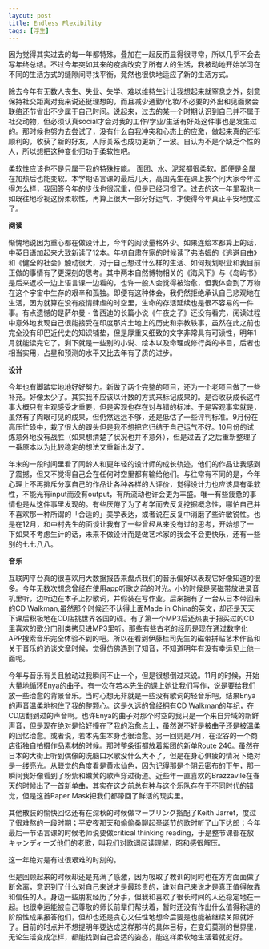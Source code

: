 ```yaml
---
layout: post
title: Endless Flexibility
tags: [浮生]
---
```

因为觉得其实过去的每一年都特殊，叠加在一起反而显得很寻常，所以几乎不会去写年终总结。不过今年突如其来的疫病改变了所有人的生活，我被动地开始学习在不同的生活方式的缝隙间寻找平衡，竟然也很快地适应了新的生活方式。

除去今年有无数人丧生、失业、失学、难以维持生计让我想起来就窒息之外，刻意保持社交距离对我来说还挺理想的，而且减少通勤/化妆/不必要的外出和见面聚会联络还节省出不少属于自己时间。说起来，过去的某一个时期认识到自己并不属于社交动物，但必须认真social才会对我的工作/学业/生活有好处这件事也是发生过的。那时候也努力去尝试了，没有什么自我冲突和心态上的应激，做起来真的还挺顺利的，收获了新的好友，人际关系也成功更新了一波。自认为不是个缺乏个性的人，所以想把这种变化归功于柔软性吧。

柔软性应该也不是只属于我的特殊技能。
面团、水、泥浆都很柔软。即便是金属在加热后也能变软。本学期语言课的最后几天，高国先生在课上挨个问大家今年过得怎么样，我回答今年的步伐也很沉重，但是已经习惯了。过去的这一年里我也一如既往地珍视这份柔软性，再算上很大一部分好运气，才使得今年真正平安地度过了。

<!-- more -->

**阅读**

惭愧地说因为重心都在做设计上，今年的阅读量格外少。如果连绘本都算上的话，中英日语加起来大致新读了12本。年初自肃在家的时候读了弗洛姆的《逃避自由》和《健全的社会》触动很大，对于自己想过什么样的生活、如何规划职业和我目前正做的事情有了更深刻的思考。其中两本自然博物相关的《海风下》与《岛屿书》是后来返校一边上语言课一边看的，也许一般人会觉得被治愈，但我体会到了万物在这个宇宙中生存的艰辛和孤独。即便有这种体会，我仍然拒绝承认自己悲观地在生活，因为就算在没有疫情肆虐的时空里，生命的存活延续也是很不容易的一件事。有点遗憾的是萨尔曼・鲁西迪的长篇小说《午夜之子》还没有看完，阅读过程中意外地发现自己很能接受在印度那片土地上的历史和宗教轶事，虽然在此之前也完全没有印巴近代史的知识铺垫，但是厚重又细致的文字非常具有可读性，明年1月就能读完它了。剩下就是一些别的小说、绘本以及命理或修行类的书目，后者也相当实用，占星和预测的水平又比去年有了质的进步。

**设计**

今年也有脚踏实地地好好努力。新做了两个完整的项目，还为一个老项目做了一些补充。好像太少了。其实我不应该以计数的方式来标记成果的。是否收获成长这件事大概只有主观感受才重要，但是客观也存在对与错的标准。于是客观事实就是，虽然有了肉眼可见的成果，但仍然远远不够，还是低估了一些评判标准。9月份在高压忙碌中，栽了很大的跟头但是我不想把它归结于自己运气不好。10月份的试炼意外地没有战胜（如果想清楚了状况也并不意外），但是过去了之后重新整理了一番原本以为比较稳定的想法又重新出发了。

年末的一段时间里看了同龄人和更年轻的设计师的成长轨迹，他们的作品让我感到了震撼，但又不觉得自己会在任何时空里都有输给他们。与往常有不同的是，今年心理上不再排斥分享自己的作品让各种各样的人评价，觉得设计力也应该具有柔软性，不能光有input而没有output，有所流动也许会更为丰盛。唯一有些疲惫的事情也是从这件事里发现的。有些厌倦了为了考学而去反复挖掘概念性，哪怕自己并不喜欢那一种所谓的「合适的」美学表达，或者说在反复中消磨了些许敏锐性。也是在12月，和中村先生的面谈让我有了一些曾经从来没有过的思考，开始想了一下如果不考虑生计的话，未来不做设计而是做艺术家的我会不会更快乐，还有一些别的七七八八。

**音乐**

互联网平台真的很喜欢用大数据报告来盘点我们的音乐偏好以表现它好像知道的很多。今年无数次想念曾经在使用app听歌之前的时光。小的时候是买磁带放进录音机里听，边听边在本子上抄歌词，并假装在写作业。后来拥有了一台从日本带回来的CD Walkman,虽然那个时候还不认得上面Made in China的英文，却还是天天下课后积极地在CD店挑世界各国的碟。有了第一个MP3后还热衷于把买过的CD里喜欢的歌分门别类拷贝进MP3里听。那些有些古老的经历是现在通过数字化APP搜索音乐完全体验不到的吧。所以在看到伊藤桂司先生的磁带拼贴艺术作品和关于音乐的访谈文章时候，觉得仿佛遇到了知音，不知道明年有没有幸运见上他一面呢。

今年与音乐有关且触动过我瞬间不止一个，但是很想倒过来说。11月的时候，开始大量地循环Enya的曲子。有一次在若本先生的课上她让我们写作，说是要给我们放一些治愈的背景音乐。当时心想无非就是一些没有歌词的轻音乐吧，结果Enya的声音温柔地抱住了我的整颗心。这是久远的曾经拥有CD Walkman的年纪，在CD店翻到过的声音啊。也许Enya的曲子对那个时空的我只是一个来自异域的新鲜声音，但是现在绝对是恰好撞在了我的治愈点上，虽然说不好是被曲子还是被温柔的回忆治愈。或者说，若本先生本身也很治愈。另一回则是7月，在涩谷的一个商店街独自拍摄作品素材的时候。那时整条街都放着紫团的新单Route 246。虽然在日本的大街上听到偶像的洗脑口水歌没什么大不了，但是在身心俱疲的情况下绝对是一缕亮光。从联觉的角度看是黄水仙色，因为记得那是个阴云密布的下午，那一瞬间我好像看到了粉紫和嫩黄的歌声穿过街道。近些年一直喜欢的Brazzavile在春天的时候出了一首新单曲，其实在这之前总有种与这个乐队存在于不同时代的错觉，但是这首Paper Mask把我们都带回了鲜活的现实里。

其他散装的愉快回忆还有在深秋的时候做マーブリング搭配了Keith Jarret，度过了很难熬的一段时期；平安夜那天和偷偷桑聊起圣诞节的歌时听了山下达郎；今年最后一节语言课的时候老师说要做critical thinking reading，于是整节课都在放キャンディーズ他们的老歌，叫我们对歌词阅读理解，昭和感很解压。

这一年绝对是有过很艰难的时刻的。

但是回顾起来的时候却还是充满了感激，因为吸取了教训的同时也在方方面面做了断舍离，意识到了什么对自己来说才是最珍贵的，谁对自己来说才是真正值得依靠和信任的人。身边一些朋友经历了分手，但我和喜欢了很长时间的人还稳定地在一起。也很幸运能被自己尊敬的师长前辈们帮扶着，暂时还没有作出什么值得称道的阶段性成果报答他们，但却也还是贪心又任性地想今后要是也能被继续关照就好了。目前的时点并不想提明年要达成这样那样的具体目标，在变幻莫测的世界里，无论生活变成怎样，都能找到自己合适的姿态，能这样柔软地生活着就挺好。